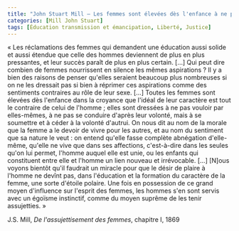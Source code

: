 ```yaml
---
title: "John Stuart Mill – Les femmes sont élevées dès l'enfance à ne pas vouloir par elles-mêmes"
categories: [Mill John Stuart]
tags: [Éducation transmission et émancipation, Liberté, Justice]
---
```


« Les réclamations des femmes qui demandent une éducation aussi solide et aussi étendue que celle des hommes deviennent de plus en plus pressantes, et leur succès paraît de plus en plus certain. […] Qui peut dire combien de femmes nourrissent en silence les mêmes aspirations ? Il y a bien des raisons de penser qu'elles seraient beaucoup plus nombreuses si on ne les dressait pas si bien à réprimer ces aspirations comme des sentiments contraires au rôle de leur sexe. […] Toutes les femmes sont élevées dès l'enfance dans la croyance que l'idéal de leur caractère est tout le contraire de celui de l'homme ; elles sont dressées à ne pas vouloir par elles-mêmes, à ne pas se conduire d'après leur volonté, mais à se soumettre et à céder à la volonté d'autrui. On nous dit au nom de la morale que la femme a le devoir de vivre pour les autres, et au nom du sentiment que sa nature le veut : on entend qu'elle fasse complète abnégation d'elle-même, qu'elle ne vive que dans ses affections, c'est-à-dire dans les seules qu'on lui permet, l'homme auquel elle est unie, ou les enfants qui constituent entre elle et l'homme un lien nouveau et irrévocable. […] [N]ous voyons bientôt qu'il faudrait un miracle pour que le désir de plaire à l'homme ne devînt pas, dans l'éducation et la formation du caractère de la femme, une sorte d'étoile polaire. Une fois en possession de ce grand moyen d'influence sur l'esprit des femmes, les hommes s'en sont servis avec un égoïsme instinctif, comme du moyen suprême de les tenir assujetties. »

J.S. Mill, _De l'assujettisement des femmes_, chapitre I, 1869
